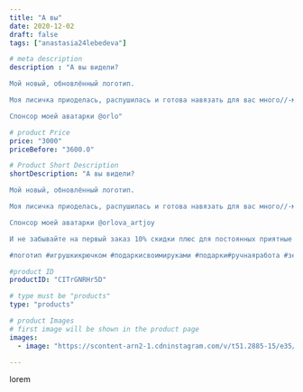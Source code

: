 ```yaml
---
title: "А вы"
date: 2020-12-02
draft: false
tags: ["anastasia24lebedeva"]

# meta description
description : "А вы видели?

Мой новый, обновлённый логотип.

Моя лисичка приоделась, распушилась и готова навязать для вас много//-много игрушек)

Спонсор моей аватарки @orlo"

# product Price
price: "3000"
priceBefore: "3600.0"

# Product Short Description
shortDescription: "А вы видели?

Мой новый, обновлённый логотип.

Моя лисичка приоделась, распушилась и готова навязать для вас много//-много игрушек)

Спонсор моей аватарки @orlova_artjoy

И не забывайте на первый заказ 10% скидки плюс для постоянных приятные бонусы и подарки

#логотип #игрушкикрючком #подаркисвоимируками #подарки#ручнаяработа #зефирныеигрушки #пряжа #игрушкидетям #вязаныеигрушки #ярмаркамастеров #лисичка #зима #символгода2021"

#product ID
productID: "CITrGNRHr5D"

# type must be "products"
type: "products"

# product Images
# first image will be shown in the product page
images:
  - image: "https://scontent-arn2-1.cdninstagram.com/v/t51.2885-15/e35/128864465_219271349730205_8219064232647763838_n.jpg?se=7&tp=1&_nc_ht=scontent-arn2-1.cdninstagram.com&_nc_cat=101&_nc_ohc=j7wQx0fwXv4AX-HO_zN&ccb=7-4&oh=f22938e6e067c361c3ce53f5f2f7b912&oe=6082B19C&ig_cache_key=MjQ1NTQ5NTc2NDQwOTc2MTM0Nw%3D%3D.2-ccb7-4"

---
```

lorem
